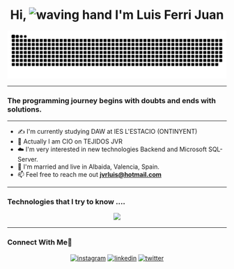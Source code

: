 <div align="center">
  
  <h1>Hi,  <img src="https://raw.githubusercontent.com/MartinHeinz/MartinHeinz/master/wave.gif" alt="waving hand" width="50"> I'm Luis Ferri Juan</h1>
    <img src="https://github.com/Platane/snk/raw/output/github-contribution-grid-snake.svg" alt="GitHub Contribution Snake">
</div>

---

### The programming journey begins with doubts and ends with solutions.

---

- ✍ I'm currently studying DAW at IES L'ESTACIO (ONTINYENT)
- 🏢 Actually I am CIO on TEJIDOS JVR
- ☁️ I'm very interested in new technologies Backend and Microsoft SQL-Server.
- 📝 I'm married and live in Albaida, Valencia, Spain.
- 📫 Feel free to reach me out **[jvrluis@hotmail.com](mailto:jvrluis@hotmail.com)**

---

### Technologies that I try to know .... 

<div align="center">
  <a href="https://skillicons.dev" rel="nofollow">
    <img src="https://skillicons.dev/icons?i=aws,ps,docker,git,css,powershell,github,html,java,js,mongodb,php,vscode,windows,powershell,Xpath,XML,a=15" style="max-width: 100%;">
  </a>
</div>

---

### Connect With Me🤝

<div align="center">
  <a href="https://www.instagram.com/luisfe73/" rel="nofollow"><img align="center" src="https://user-images.githubusercontent.com/88904952/234981169-2dd1e58f-4b7e-468c-8213-034ba62156c3.png" alt="instagram" height="50" width="50"></a>
  <a href="https://www.linkedin.com/in/Luis Ferri/" rel="nofollow"><img align="center" src="https://user-images.githubusercontent.com/88904952/234979284-68c11d7f-1acc-4f0c-ac78-044e1037d7b0.png" alt="linkedin" height="50" width="50"></a>
  <a href="https://twitter.com/@jvrluis" rel="nofollow"><img align="center" src="https://user-images.githubusercontent.com/88904952/234980676-61bfb021-ecc8-48f7-88e6-34c1b06c4a58.png" alt="twitter" height="50" width="50"></a> 
 </div>


